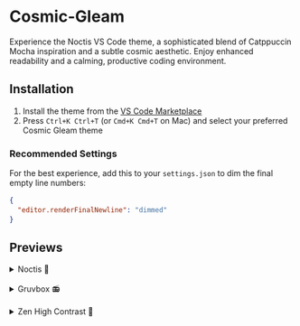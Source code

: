 # Cosmic-Gleam

Experience the Noctis VS Code theme, a sophisticated blend of Catppuccin Mocha inspiration and a subtle cosmic aesthetic.  Enjoy enhanced readability and a calming, productive coding environment.

## Installation

1. Install the theme from the [VS Code Marketplace](https://marketplace.visualstudio.com/items?itemName=srshah.cosmic-gleam)
2. Press `Ctrl+K Ctrl+T` (or `Cmd+K Cmd+T` on Mac) and select your preferred Cosmic Gleam theme

### Recommended Settings

For the best experience, add this to your `settings.json` to dim the final empty line numbers:

```json
{
  "editor.renderFinalNewline": "dimmed"
}
```

## Previews

<details>
  <summary>Noctis 🦉</summary>
  <img src="images/previews/noctis.avif" />
</details>

<br />

<details>
  <summary>Gruvbox 📻</summary>
  <img src="images/previews/catbox.png" />
</details>

<br />

<details>
  <summary>Zen High Contrast 🌚</summary>
  <img src="images/previews/zen-hc.avif" />
</details>
